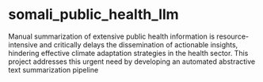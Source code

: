 # somali_public_health_llm
Manual summarization of extensive public health information is resource-intensive and critically delays the dissemination of actionable insights, hindering effective climate adaptation strategies in the health sector. This project addresses this urgent need by developing an automated abstractive text summarization pipeline
